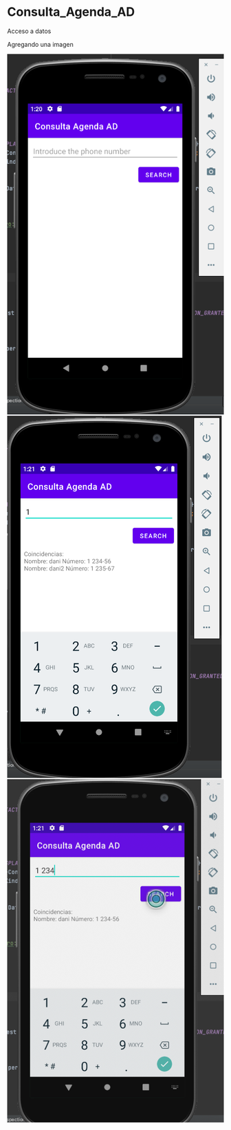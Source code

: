 # Consulta_Agenda_AD
Acceso a datos

Agregando una imagen


![inicio](1.png)
![coincidencias1](2.png)
![coincidencias2](3.png)

